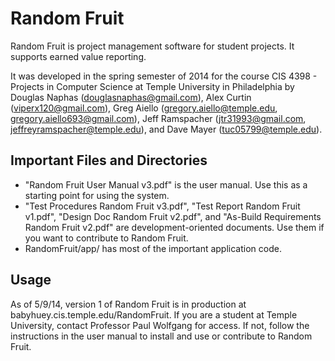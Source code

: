 Random Fruit
============
Random Fruit is project management software for student projects. It supports earned value reporting.

It was developed in the spring semester of 2014 for the course CIS 4398 - Projects in Computer Science at Temple University in Philadelphia by Douglas Naphas (douglasnaphas@gmail.com), Alex Curtin (viperx120@gmail.com), Greg Aiello (gregory.aiello@temple.edu, gregory.aiello693@gmail.com), Jeff Ramspacher (jtr31993@gmail.com, jeffreyramspacher@temple.edu), and Dave Mayer (tuc05799@temple.edu).

Important Files and Directories
--------------------------------
* "Random Fruit User Manual v3.pdf" is the user manual. Use this as a starting point for using the system.
* "Test Procedures Random Fruit v3.pdf", "Test Report Random Fruit v1.pdf", "Design Doc Random Fruit v2.pdf", and "As-Build Requirements Random Fruit v2.pdf" are development-oriented documents. Use them if you want to contribute to Random Fruit.
* RandomFruit/app/ has most of the important application code.

Usage
-----
As of 5/9/14, version 1 of Random Fruit is in production at babyhuey.cis.temple.edu/RandomFruit. If you are a student at Temple University, contact Professor Paul Wolfgang for access. If not, follow the instructions in the user manual to install and use or contribute to Random  Fruit.
